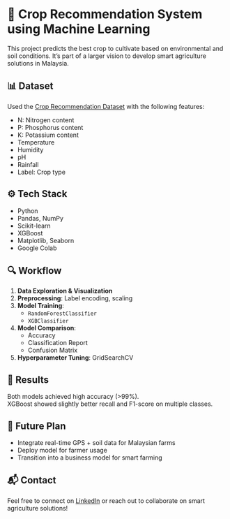 # 🌱 Crop Recommendation System using Machine Learning

This project predicts the best crop to cultivate based on environmental and soil conditions. It’s part of a larger vision to develop smart agriculture solutions in Malaysia.

## 📊 Dataset

Used the [Crop Recommendation Dataset](https://www.kaggle.com/datasets) with the following features:
- N: Nitrogen content
- P: Phosphorus content
- K: Potassium content
- Temperature
- Humidity
- pH
- Rainfall
- Label: Crop type

## ⚙️ Tech Stack

- Python
- Pandas, NumPy
- Scikit-learn
- XGBoost
- Matplotlib, Seaborn
- Google Colab

## 🔍 Workflow

1. **Data Exploration & Visualization**
2. **Preprocessing**: Label encoding, scaling
3. **Model Training**: 
   - `RandomForestClassifier`
   - `XGBClassifier`
4. **Model Comparison**:
   - Accuracy
   - Classification Report
   - Confusion Matrix
5. **Hyperparameter Tuning**: GridSearchCV

## 🧠 Results

Both models achieved high accuracy (>99%).  
XGBoost showed slightly better recall and F1-score on multiple classes.

## 📌 Future Plan

- Integrate real-time GPS + soil data for Malaysian farms
- Deploy model for farmer usage
- Transition into a business model for smart farming

## 📬 Contact

Feel free to connect on [LinkedIn](your-linkedin-url) or reach out to collaborate on smart agriculture solutions!
